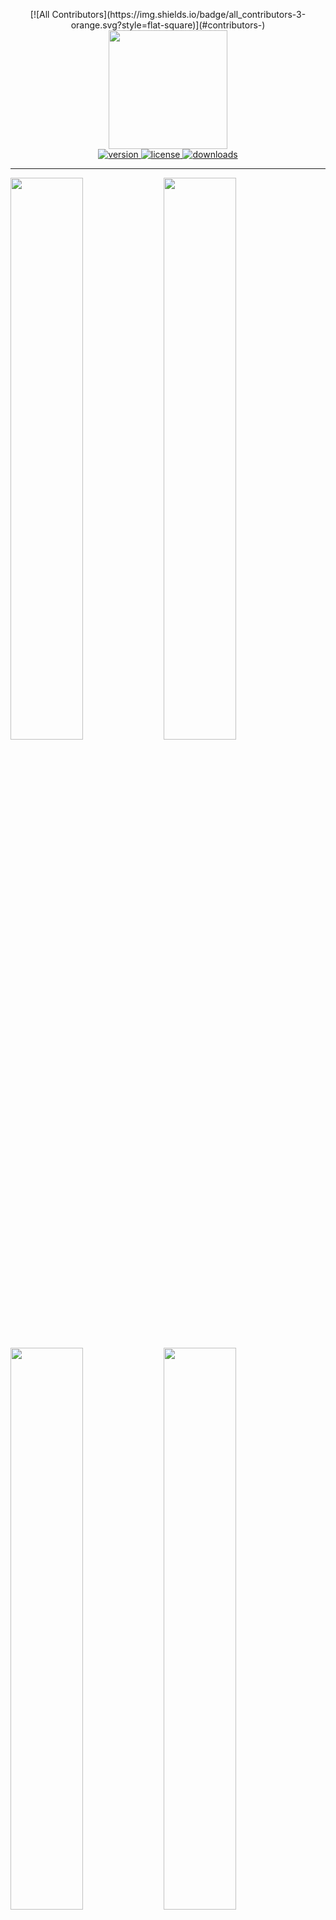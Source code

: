 <p align="center">
<!-- ALL-CONTRIBUTORS-BADGE:START - Do not remove or modify this section -->
[![All Contributors](https://img.shields.io/badge/all_contributors-3-orange.svg?style=flat-square)](#contributors-)
<!-- ALL-CONTRIBUTORS-BADGE:END -->
  <img src="https://raw.githubusercontent.com/LukeBrandonFarrell/open-source-images/master/react-native-images-collage/react-native-images-collage.png" width="190" height="190">
  <br />
  <a href="https://www.npmjs.com/package/react-native-images-collage" rel="nofollow">
    <img src="https://img.shields.io/npm/v/react-native-images-collage.svg?style=flat-square" alt="version" style="max-width:100%;" />
  </a>
  <a href="https://www.npmjs.com/package/react-native-images-collage" rel="nofollow">
    <img src="http://img.shields.io/npm/l/react-native-images-collage.svg?style=flat-square" alt="license" style="max-width:100%;" />
  </a>
  <a href="https://www.npmjs.com/package/react-native-images-collage" rel="nofollow">
    <img src="http://img.shields.io/npm/dt/react-native-images-collage.svg?style=flat-square" alt="downloads" style="max-width:100%;" />
  </a>

  <hr />
</p>

<img align="left" src="https://raw.githubusercontent.com/LukeBrandonFarrell/open-source-images/master/react-native-images-collage/i3.gif" width="48%" />
<img src="https://raw.githubusercontent.com/LukeBrandonFarrell/open-source-images/master/react-native-images-collage/i4.gif" width="48%" />
<img align="left" src="https://raw.githubusercontent.com/LukeBrandonFarrell/open-source-images/master/react-native-images-collage/i2.gif" width="48%" />
<img src="https://raw.githubusercontent.com/LukeBrandonFarrell/open-source-images/master/react-native-images-collage/i1.gif" width="48%" />

To keep up to date with the latest fixes. See [CHANGELOG.md](https://github.com/lukebrandonfarrell/react-native-images-collage/blob/master/CHANGELOG.md).

## Install

Install via npm:

```sh
 npm install react-native-images-collage --save
```

## Usage

To use in React Native. Import:

```js
import { DynamicCollage, StaticCollage } from "react-native-images-collage";
```

### Dynamic Collage

A dynamic collage includes panning, scaling, replacing and image arrangement.

```js
  <DynamicCollage
    width={400}
    height={400}
    images={ photos }
    matrix={ [ 1, 1, 1, 1 ] }
    isEditButtonVisible: { true | false },
    EditButtonComponent: { ( <YourCustomComponent/> ) }
    editButtonPosition: { 'top-left' | 'top-right' | 'bottom-left' | 'bottom-right' },
    onEditButtonPress: { (m, i) => { collageRef.current.replaceImage( 'NewImage' , m , i ) } }
    />
```

### Static Collage

A static collage does not include any panning, scaling or arrangement logic. Use this if you want to render multiple non-interactive collages. Same props as the dynamic collage.

```js
<StaticCollage width={400} height={400} images={photos} matrix={[1, 1, 1, 1]} />
```

### Layouts

Instead of building your own matrix of collage layouts. There is a JSON file you can import which includes multiple layouts. Up to 6 images.

```js
import { LayoutData } from "react-native-images-collage";
```

You can then access a layout like so:

```js
 matrix={ LayoutData[NumberOfImages][i].matrix }
 direction={ LayoutData[NumberOfImages][i].direction }
```

The number in the first bracket will be the configuration you want to access. E.g. configuration for 5 images. The second number is the specific layout you want to access e.g. [2, 2, 1]. You will have to inspect the JSON file to find this out.

### Notes

- If you want to capture the collage as a single image. Take a look at [react-native-view-shot](https://github.com/gre/react-native-view-shot).
- The number of images has to be equal to the sum of the matrix. e.g. Matrix is [ 1, 2, 1 ] ( 1 + 2 + 1 = 4), there has to be 4 images.
- The collage scaling will not work when in a [Modal](https://facebook.github.io/react-native/docs/modal) component. [Multiple touches are not registered](https://github.com/facebook/react-native/issues/8094).

## Replacing Images

There is a API in DynamicCollage which can be used to replace images. It can be accessed via reference. Setup the ref with the DynamicCollage like so:

```
const collageRef = useRef(null);

<DynamicCollage
  ref={collageRef}
  ...
```

You can then pass the source (url or file asset) m (matrix index) and i (relative image index) to the `replaceImage` function:

```
collageRef.current.replaceImage("https://picsum.photos/200", m, i);
```

## Props

| Prop                 | Type     | Optional | Default  | Description                                                                                                               |
| -------------------- | -------- | -------- | -------- | ------------------------------------------------------------------------------------------------------------------------- |
| width                | float    | No       |          | Width of component. REQUIRED. Used to calculate image boundaries for switching.                                           |
| height               | float    | No       |          | Height of component. REQUIRED. Used to calculate image boundaries for switching.                                          |
| images               | array    | No       |          | Images for the collage.                                                                                                   |
| matrix               | array    | No       |          | An array [ 1, 1, 1 ] equal to the number of images. Used to define the layout.                                            |
| isEditButtonVisible  | boolean  | No       |          | A boolean value for the edit button. Used to display the edit button on layout.                                           |
| EditButtonComponent  | function | Yes      |          | Custom Edit button component to be displayed on each image in the layout if the value `isEditButtonVisible` will be true. |
| editButtonPosition   | enum     | Yes      | top-left | Enum value to set the position of `EditButtonComponent` on each collage image layout.                                     |
| editButtonIndent     | number   | Yes      | 20       | Number value to set the indentation of `EditButtonComponent` on each collage image layout.                                |
| onEditButtonPress    | function | Yes      |          | `EditButtonComponent` when pressed will be triggered to replace the respective image.                                     |
| direction            | string   | Yes      | row      | Direction of the collage: 'row' or 'column'.                                                                              |
| panningLeftPadding   | number   | Yes      | 15       | Distance image can go beyond the left edge before it is restricted.                                                       |
| panningRightPadding  | number   | Yes      | 15       | Distance image can go beyond the right edge before it is restricted.                                                      |
| panningTopPadding    | number   | Yes      | 15       | Distance image can go beyond the top edge before it is restricted.                                                        |
| panningBottomPadding | number   | Yes      | 15       | Distance image can go beyond the bottom edge before it is restricted.                                                     |
| scaleAmplifier       | number   | Yes      | 1.0      | Amplifier applied to scaling. Increase this for faster scaling of images.                                                 |
| retainScaleOnSwap    | boolean  | Yes      | true     | Keep the scale (width/height) of image when it is swapped.                                                                |
| longPressDelay       | number   | Yes      | 500      | Delay before long press is activated.                                                                                     |
| longPressSensitivity | number   | Yes      | 3        | Sensitivity of the long press, float of 1 (low) to 10+ (high).                                                            |
| imageStyle           | object   | Yes      | style    | Default image style.                                                                                                      |
| imageSelectedStyle   | object   | Yes      | style    | The style applied to the image when it has been selected. Long Pressed.                                                   |
| imageSwapStyle       | object   | Yes      | style    | The style applied to the target image which is being swapped. E.g red borders                                             |
| imageSwapStyleReset  | object   | Yes      | style    | The reverse of imageSwapStyle to reset style after swap. Vital for direct manipulation.                                   |
| separatorStyle       | object   | Yes      | style    | Style applied to image container. Use border width to create margin between images.                                       |
| containerStyle       | object   | Yes      | style    | Style applied to the container of the collage. Collage border can be applied here.                                        |

## Showcase

- Qeepsake - The Text Message Baby Journal on [iOS](https://itunes.apple.com/us/app/qeepsake/id1332312787?mt=8) and [Android](https://play.google.com/store/apps/details?id=co.qeepsake.qeepsakeApp&hl=en_GB).

If you use the collage in your application then create a pull request to feature it here.

## License

This project is licensed under the MIT License

## Contributors ✨

Thanks goes to these wonderful people ([emoji key](https://allcontributors.org/docs/en/emoji-key)):

<!-- ALL-CONTRIBUTORS-LIST:START - Do not remove or modify this section -->
<!-- prettier-ignore-start -->
<!-- markdownlint-disable -->
<table>
  <tr>
    <td align="center"><a href="http://www.lukebrandonfarrell.com"><img src="https://avatars3.githubusercontent.com/u/18139277?v=4?s=100" width="100px;" alt=""/><br /><sub><b>Luke Brandon Farrell</b></sub></a><br /><a href="https://github.com/aspect-apps/react-native-images-collage/commits?author=lukebrandonfarrell" title="Code">💻</a> <a href="https://github.com/aspect-apps/react-native-images-collage/commits?author=lukebrandonfarrell" title="Documentation">📖</a> <a href="#infra-lukebrandonfarrell" title="Infrastructure (Hosting, Build-Tools, etc)">🚇</a></td>
    <td align="center"><a href="https://jramogh.co"><img src="https://avatars3.githubusercontent.com/u/31567169?v=4?s=100" width="100px;" alt=""/><br /><sub><b>Amogh Jahagirdar</b></sub></a><br /><a href="https://github.com/aspect-apps/react-native-images-collage/issues?q=author%3Aamogh-jrules" title="Bug reports">🐛</a></td>
    <td align="center"><a href="https://www.facebook.com/jasim.awan.009"><img src="https://avatars.githubusercontent.com/u/31315869?v=4?s=100" width="100px;" alt=""/><br /><sub><b>Muhammad Jasim</b></sub></a><br /><a href="https://github.com/aspect-apps/react-native-images-collage/commits?author=jasimawan" title="Code">💻</a> <a href="https://github.com/aspect-apps/react-native-images-collage/commits?author=jasimawan" title="Documentation">📖</a></td>
  </tr>
</table>

<!-- markdownlint-restore -->
<!-- prettier-ignore-end -->

<!-- ALL-CONTRIBUTORS-LIST:END -->

This project follows the [all-contributors](https://github.com/all-contributors/all-contributors) specification. Contributions of any kind welcome!
